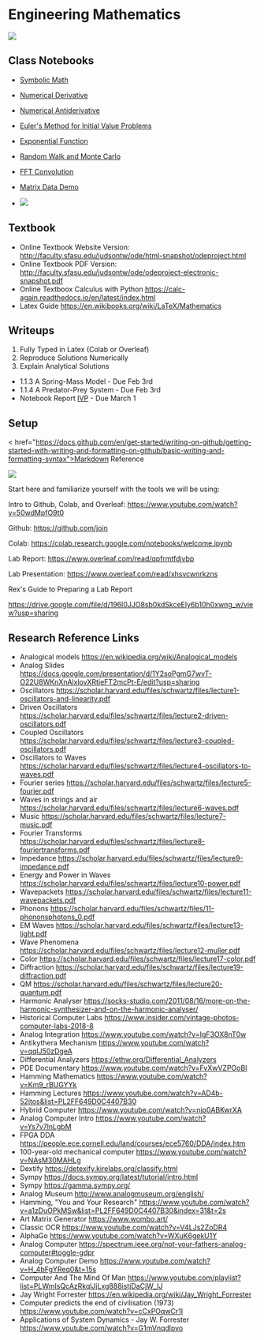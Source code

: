 # Engineering Mathematics

<img src="http://www.analogmuseum.org/english/impressions/CSI_front.jpg">

## Class Notebooks
* <a href="https://colab.research.google.com/drive/1Lgri8lJ4is-MPdArf4HuEZG7cVB-oYP4?usp=sharing">Symbolic Math</a>
* <a href="https://colab.research.google.com/drive/1-V7BYbTjIgKeU_xbCQto3Vs55zPFaJRX?usp=sharing">Numerical Derivative</a>
* <a href="https://colab.research.google.com/drive/1S5YiwTkzNJZUK-F8fZGE_5iziZby_lVq?usp=sharing">Numerical Antiderivative</a>
* <a href="https://colab.research.google.com/drive/1M1A4Vn-d3IlmQ3jLwxiK0NGD3S_d25_X?usp=sharing">Euler's Method for Initial Value Problems</a>
* <a href="https://colab.research.google.com/drive/1iuSJwAMotBa7Q3J7mZy3teA2xV0g6zlX?usp=sharing">Exponential Function</a>
* <a href="https://colab.research.google.com/drive/1sdMmmKbTBK28isJ4Hu_XeLApRPjvvFmA?usp=sharing">Random Walk and Monte Carlo</a>
* <a href="https://colab.research.google.com/drive/1IA6xiXEWwHRBsFowhczK3PMKyr-Qu7x9?usp=sharing">FFT Convolution</a>

* <a href="https://colab.research.google.com/drive/13l66_NjoeqM3m8Vp-A5f5WNjryaRaaXR?usp=sharing">Matrix Data Demo</a>

* <img src="https://www.re-thinkingthefuture.com/wp-content/uploads/2020/12/A2573-10-Things-you-did-not-know-about-the-Tacoma-Narrows-Bridge.jpg">


## Textbook
* Online Textbook Website Version: http://faculty.sfasu.edu/judsontw/ode/html-snapshot/odeproject.html
* Online Textbook PDF Version: http://faculty.sfasu.edu/judsontw/ode/odeproject-electronic-snapshot.pdf
* Online Textboox Calculus with Python https://calc-again.readthedocs.io/en/latest/index.html
* Latex Guide https://en.wikibooks.org/wiki/LaTeX/Mathematics

## Writeups
1) Fully Typed in Latex (Colab or Overleaf)
2) Reproduce Solutions Numerically
3) Explain Analytical Solutions 

* 1.1.3 A Spring-Mass Model - Due Feb 3rd
* 1.1.4 A Predator-Prey System - Due Feb 3rd
* Notebook Report <a href ="https://colab.research.google.com/drive/1M1A4Vn-d3IlmQ3jLwxiK0NGD3S_d25_X?usp=sharing">IVP</a> - Due March 1


## Setup

< href="https://docs.github.com/en/get-started/writing-on-github/getting-started-with-writing-and-formatting-on-github/basic-writing-and-formatting-syntax">Markdown Reference</a>

<img src="https://99percentinvisible.org/app/uploads/2016/10/cybersyn-screen.jpg">

Start here and familiarize yourself with the tools we will be using:

Intro to Github, Colab, and Overleaf: https://www.youtube.com/watch?v=50wdMpfO9t0

Github: https://github.com/join

Colab: https://colab.research.google.com/notebooks/welcome.ipynb


Lab Report: https://www.overleaf.com/read/qpfrmtfdjvbp

Lab Presentation: https://www.overleaf.com/read/xhsvcwnrkzns

Rex's Guide to Preparing a Lab Report

https://drive.google.com/file/d/196l0JJO8sb0kdSkceEly6b10h0xwng_w/view?usp=sharing

## Research Reference Links
* Analogical models https://en.wikipedia.org/wiki/Analogical_models
* Analog Slides https://docs.google.com/presentation/d/1Y2soPgmG7wvT-O22U8WKnXnAlxlovXRtjeFT2mcPt-E/edit?usp=sharing
* Oscillators https://scholar.harvard.edu/files/schwartz/files/lecture1-oscillators-and-linearity.pdf
* Driven Oscillators https://scholar.harvard.edu/files/schwartz/files/lecture2-driven-oscillators.pdf
* Coupled Oscillators https://scholar.harvard.edu/files/schwartz/files/lecture3-coupled-oscillators.pdf
* Oscillators to Waves https://scholar.harvard.edu/files/schwartz/files/lecture4-oscillators-to-waves.pdf
* Fourier series https://scholar.harvard.edu/files/schwartz/files/lecture5-fourier.pdf
* Waves in strings and air https://scholar.harvard.edu/files/schwartz/files/lecture6-waves.pdf
* Music https://scholar.harvard.edu/files/schwartz/files/lecture7-music.pdf
* Fourier Transforms https://scholar.harvard.edu/files/schwartz/files/lecture8-fouriertransforms.pdf
* Impedance https://scholar.harvard.edu/files/schwartz/files/lecture9-impedance.pdf
* Energy and Power in Waves https://scholar.harvard.edu/files/schwartz/files/lecture10-power.pdf
* Wavepackets https://scholar.harvard.edu/files/schwartz/files/lecture11-wavepackets.pdf
* Phonons https://scholar.harvard.edu/files/schwartz/files/11-phononsphotons_0.pdf
* EM Waves https://scholar.harvard.edu/files/schwartz/files/lecture13-light.pdf
* Wave Phenomena https://scholar.harvard.edu/files/schwartz/files/lecture12-muller.pdf
* Color https://scholar.harvard.edu/files/schwartz/files/lecture17-color.pdf
* Diffraction https://scholar.harvard.edu/files/schwartz/files/lecture19-diffraction.pdf
* QM https://scholar.harvard.edu/files/schwartz/files/lecture20-quantum.pdf
* Harmonic Analyser https://socks-studio.com/2011/08/16/more-on-the-harmonic-synthesizer-and-on-the-harmonic-analyser/
* Historical Computer Labs https://www.insider.com/vintage-photos-computer-labs-2018-8
* Analog Integration https://www.youtube.com/watch?v=IgF3OX8nT0w
* Antikythera Mechanism https://www.youtube.com/watch?v=qqlJ50zDgeA
* Differential Analyzers https://ethw.org/Differential_Analyzers
* PDE Documentary https://www.youtube.com/watch?v=FvXwVZPOoBI
* Hamming Mathematics https://www.youtube.com/watch?v=Km9_rBUGYYk
* Hamming Lectures https://www.youtube.com/watch?v=AD4b-52jtos&list=PL2FF649D0C4407B30
* Hybrid Computer https://www.youtube.com/watch?v=njp0ABKwrXA
* Analog Computer Intro https://www.youtube.com/watch?v=Ys7v7lnLgbM
* FPGA DDA https://people.ece.cornell.edu/land/courses/ece5760/DDA/index.htm
* 100-year-old mechanical computer https://www.youtube.com/watch?v=NAsM30MAHLg
* Dextify https://detexify.kirelabs.org/classify.html
* Sympy https://docs.sympy.org/latest/tutorial/intro.html
* Sympy https://gamma.sympy.org/
* Analog Museum http://www.analogmuseum.org/english/
* Hamming, "You and Your Research" https://www.youtube.com/watch?v=a1zDuOPkMSw&list=PL2FF649D0C4407B30&index=31&t=2s
* Art Matrix Generator https://www.wombo.art/
* Classic OCR https://www.youtube.com/watch?v=V4LJs2ZoDR4
* AlphaGo https://www.youtube.com/watch?v=WXuK6gekU1Y
* Analog Computer https://spectrum.ieee.org/not-your-fathers-analog-computer#toggle-gdpr
* Analog Computer Demo https://www.youtube.com/watch?v=H_4bFgYReq0&t=15s
* Computer And The Mind Of Man https://www.youtube.com/playlist?list=PLWmIsQcAzRkqlJjLxg888istjDaCjW_IJ
* Jay Wright Forrester https://en.wikipedia.org/wiki/Jay_Wright_Forrester
* Computer predicts the end of civilisation (1973) https://www.youtube.com/watch?v=cCxPOqwCr1I
* Applications of System Dynamics - Jay W. Forrester https://www.youtube.com/watch?v=G1mVnqdlpvo

<!--- 
* https://sam-dolan.staff.shef.ac.uk/mas212/notebooks/ODE_Example.html
* https://www.cfm.brown.edu/people/dobrush/am33/SymPy/index.html
* https://people.bu.edu/marc777/docs/WeberFechner-CoCoNIPS.pdf
* https://github.com/Zymrael/awesome-neural-ode
* https://catlikecoding.com/unity/tutorials/basics/
* Wave Equation https://personal.math.ubc.ca/~feldman/m256/wave.pdf
* Schrodinger Equation https://arxiv.org/pdf/physics/0610121.pdf
* Wave https://medium.com/analytics-vidhya/riding-the-wave-numerically-85f1ef461c95
* Rocket https://medium.com/analytics-vidhya/flying-a-rocket-numerically-404ed271ee23

## Notebooks

* https://colab.research.google.com/drive/1jLUcg9jkYtNt2i6XG3sXsuDshx9xS3BH?usp=sharing
-->
